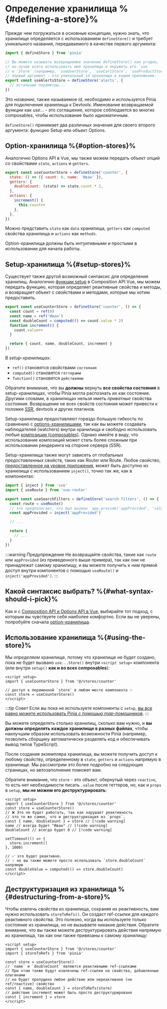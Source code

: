 # Определение хранилища %{#defining-a-store}%

<VueSchoolLink
  href="https://vueschool.io/lessons/define-your-first-pinia-store"
  title="Узнайте, как определять и использовать хранилища в Pinia"
/>

Прежде чем погружаться в основные концепции, нужно знать, что хранилище определяется с использованием `defineStore()` и требует уникального названия, передаваемого в качестве первого аргумента:

```js
import { defineStore } from 'pinia'

// Вы можете называть возвращаемое значение defineStore() как угодно,
// но лучше всего использовать имя хранилища и окружить его `use`
// и `Store` (например, `useUserStore`, `useCartStore`, `useProductStore`)
// первый аргумент - это уникальный id хранилища в вашем приложении.
export const useAlertsStore = defineStore('alerts', {
  // остальные параметры...
})
```

Это _название_, также называемое _id_, необходимо и используется Pinia для подключения хранилища к Devtools. Именование возвращаемой функции как _use..._ - это соглашение, которое соблюдается во многих composables, чтобы использование было идиоматичным.

`defineStore()` принимает два различных значения для своего второго аргумента: функцию Setup или объект Options.

## Option-хранилища %{#option-stores}%

Аналогично Options API в Vue, мы также можем передать объект опций со свойствами `state`, `actions` и `getters`.

```js {2-10}
export const useCounterStore = defineStore('counter', {
  state: () => ({ count: 0, name: 'Иван' }),
  getters: {
    doubleCount: (state) => state.count * 2,
  },
  actions: {
    increment() {
      this.count++
    },
  },
})
```

Можно представить `state` как `data` хранилища, `getters` как `computed` свойства хранилища и `actions` как `methods`.

Option-хранилища должны быть интуитивными и простыми в использовании для начала работы.

## Setup-хранилища %{#setup-stores}%

Существует также другой возможный синтаксис для определения хранилищ. Аналогично [функции setup](https://vuejs.org/api/composition-api-setup.html) в Composition API Vue, мы можем передать функцию, которая определяет реактивные свойства и методы, и возвращает объект с свойствами и методами, которые мы хотим предоставить.

```js
export const useCounterStore = defineStore('counter', () => {
  const count = ref(0)
  const name = ref('Иван')
  const doubleCount = computed(() => count.value * 2)
  function increment() {
    count.value++
  }

  return { count, name, doubleCount, increment }
})
```

В _setup-хранилищах_:

- `ref()` становятся свойствами `состояния`
- `computed()` становятся `геттерами`
- `function()` становятся `действиями`

Обратите внимание, что вы **должны** вернуть **все свойства состояния** в setup-хранилищах, чтобы Pinia могла распознать их как состояние. Другими словами, в хранилищах нельзя иметь _приватные_ свойства состояния. Возвращение не всех свойств состояния может привести к поломке [SSR](../cookbook/composables.md), devtools и других плагинов.

Setup-хранилища предоставляют гораздо большую гибкость по сравнению с [options-хранилищами](#option-stores), так как вы можете создавать наблюдателей (watchers) внутри хранилища и свободно использовать любые [композиции (composables)](https://vuejs.org/guide/reusability/composables.html#composables). Однако имейте в виду, что использование композиций может стать более сложным при использовании рендеринга на стороне сервера (SSR).

Setup-хранилища также могут зависеть от глобальных _предоставленных_ свойств, таких как Router или Route. Любое свойство, [предоставленное на уровне приложения](https://vuejs.org/api/application.html#app-provide), может быть доступно из хранилища с использованием `inject()`, точно так же, как в компонентах:

```ts
import { inject } from 'vue'
import { useRoute } from 'vue-router'

export const useSearchFilters = defineStore('search-filters', () => {
  const route = useRoute()
  // это предполагает, что был вызван `app.provide('appProvided', 'value')`
  const appProvided = inject('appProvided')

  // ...

  return {
    // ...
  }
})
```

:::warning Предупреждение
Не возвращайте свойства, такие как `route `или `appProvided` (из приведенного выше примера), так как они не принадлежат самому хранилищу, и вы можете получить к ним прямой доступ внутри компонентов с помощью `useRoute()` и `inject('appProvided')`.
:::

## Какой синтаксис выбрать? %{#what-syntax-should-i-pick}%

Как и с [Composition API и Options API в Vue](https://vuejs.org/guide/introduction.html#which-to-choose), выбирайте тот подход, с которым вы чувствуете себя наиболее комфортно. Если вы не уверены, попробуйте сначала [option-хранилища](#option-stores).

## Использование хранилища %{#using-the-store}%

Мы _определяем_ хранилище, потому что хранилище не будет создано, пока не будет вызвано `use...Store()` внутри `<script setup>` компонента (или внутри `setup()` **как и во всех composables**):

```vue
<script setup>
import { useCounterStore } from '@/stores/counter'

// доступ к переменной `store` в любом месте компонента ✨
const store = useCounterStore()
</script>
```

:::tip Совет
Если вы пока не используете компоненты с `setup`, [вы все равно можете использовать Pinia с помощью _map-помощников_](../cookbook/options-api.md).
:::

Вы можете определять столько хранилищ, сколько вам нужно, и **вы должны определять каждое хранилище в разных файлах**, чтобы наилучшим образом использовать возможности Pinia (например, позволить сборщику автоматически разделять код и обеспечивать вывод типов TypeScript).

После создания экземпляра хранилища, вы можете получить доступ к любому свойству, определенному в `state`, `getters` и `actions` напрямую в хранилище. Мы рассмотрим это более подробно на следующих страницах, но автозаполнение поможет вам.

Обратите внимание, что `store` - это объект, обернутый через `reactive`, то есть нет необходимости писать `.value` после геттеров, но, как и `props` в `setup`, **мы не можем его деструктурировать**:

```vue
<script setup>
import { useCounterStore } from '@/stores/counter'
const store = useCounterStore()
// ❌ Это не будет работать, так как нарушает реактивность
// это то же самое, что и деструктуризация из `props`.
const { name, doubleCount } = store // [!code warning]
name // всегда будет "Иван" // [!code warning]
doubleCount // всегда будет 0 // [!code warning]

setTimeout(() => {
  store.increment()
}, 1000)

// ✅ это будет реактивно.
// 💡 но вы также можете просто использовать `store.doubleCount` напрямую
const doubleValue = computed(() => store.doubleCount)
</script>
```

## Деструктуризация из хранилища %{#destructuring-from-a-store}%

Чтобы извлечь свойства из хранилища, сохраняя их реактивность, вам нужно использовать `storeToRefs()`. Он создаст ref-ссылки для каждого реактивного свойства. Это полезно, когда вы используете только состояние из хранилища, но не вызываете никакие действия. Обратите внимание, что вы также можете деструктурировать действия напрямую из хранилища, так как они также привязаны к самому хранилищу:

```vue
<script setup>
import { useCounterStore } from '@/stores/counter'
import { storeToRefs } from 'pinia'

const store = useCounterStore()
// `name` и `doubleCount` являются реактивными ref-ссылками
// При этом также будут извлечены ref-ссылки на свойства, добавленные плагинами
// но будет пропущено любое действие или нереактивное (не ref/reactive) свойство
const { name, doubleCount } = storeToRefs(store)
// действие increment может быть просто деструктурировано
const { increment } = store
</script>
```
